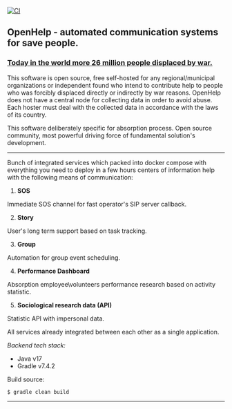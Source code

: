 [![CI](https://github.com/PavelRavvich/open-help/actions/workflows/gradle.yml/badge.svg?branch=prod)](https://github.com/PavelRavvich/open-help/actions/workflows/gradle.yml)

## OpenHelp - automated communication systems for save people.
### <ins>[Today in the world more 26 million people displaced by war. ](https://www.google.com/search?q=how+many+refugees+in+the+world&sxsrf=APq-WBvFoaaa-ghsvkeyLSyq4GSKnKuhjw%3A1650223456466&ei=YGlcYqOPHMOb-AbPk4moDQ&oq=how+many+refugees&gs_lcp=Cgdnd3Mtd2l6EAMYADIFCAAQywEyBQgAEMsBMgUIABDLATIFCAAQywEyBQgAEMsBMgUIABDLATIFCAAQywEyBQgAEMsBMgUIABDLATIFCAAQywE6DgguEIAEEMcBENEDENQCOgsILhCABBDHARDRAzoFCC4QgAQ6BQgAEIAEOgcIIxCxAhAnOgQIABBDOgQIABAKOgQILhAKOgoILhDHARCjAhAKOgYILhAKECo6CQgAEIAEEAoQAToHCAAQgAQQCjoFCC4QywE6BAgjECc6CwguEIAEEMcBEKMCOggIABCABBDJAzoICC4QgAQQ1AI6CAguENQCEMsBSgQIQRgBSgQIRhgAUJIOWOd-YK6RAWgGcAB4AIABswOIAedAkgEGMy0xOC40mAEAoAEBwAEB&sclient=gws-wiz)


This software is open source, free self-hosted for any regional/municipal organizations or independent found who intend to contribute help to people who was forcibly displaced directly or indirectly by war reasons. OpenHelp does not have a central node for collecting data in order to avoid abuse. Each hoster must deal with the collected data in accordance with the laws of its country.

This software deliberately specific for absorption process. Open source community, most powerful driving force of fundamental solution's development.

---

Bunch of integrated services which packed into docker compose with everything you need to deploy in a few hours
centers of information help with the following means of communication:



1. **SOS**

Immediate SOS channel for fast operator's SIP server callback.

2. **Story** 

User's long term support based on task tracking. 

3. **Group**
 
Automation for group event scheduling. 

4. **Performance Dashboard**

Absorption employee\volunteers performance research based on activity statistic.

5. **Sociological research data (API)** 

Statistic API with impersonal data. 


All services already integrated between each other as a single application.


_Backend tech stack:_
- Java v17
- Gradle v7.4.2 

Build source: 

`$ gradle clean build`

---